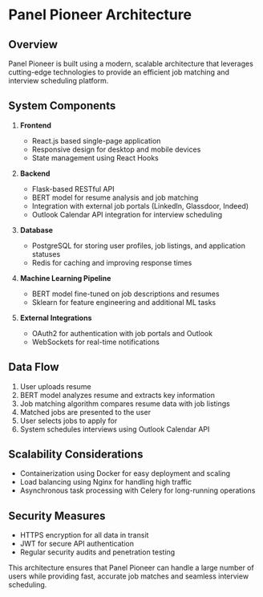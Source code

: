 # Panel Pioneer Architecture

## Overview

Panel Pioneer is built using a modern, scalable architecture that leverages cutting-edge technologies to provide an efficient job matching and interview scheduling platform.

## System Components

1. **Frontend**
   - React.js based single-page application
   - Responsive design for desktop and mobile devices
   - State management using React Hooks

2. **Backend**
   - Flask-based RESTful API
   - BERT model for resume analysis and job matching
   - Integration with external job portals (LinkedIn, Glassdoor, Indeed)
   - Outlook Calendar API integration for interview scheduling

3. **Database**
   - PostgreSQL for storing user profiles, job listings, and application statuses
   - Redis for caching and improving response times

4. **Machine Learning Pipeline**
   - BERT model fine-tuned on job descriptions and resumes
   - Sklearn for feature engineering and additional ML tasks

5. **External Integrations**
   - OAuth2 for authentication with job portals and Outlook
   - WebSockets for real-time notifications

## Data Flow

1. User uploads resume
2. BERT model analyzes resume and extracts key information
3. Job matching algorithm compares resume data with job listings
4. Matched jobs are presented to the user
5. User selects jobs to apply for
6. System schedules interviews using Outlook Calendar API

## Scalability Considerations

- Containerization using Docker for easy deployment and scaling
- Load balancing using Nginx for handling high traffic
- Asynchronous task processing with Celery for long-running operations

## Security Measures

- HTTPS encryption for all data in transit
- JWT for secure API authentication
- Regular security audits and penetration testing

This architecture ensures that Panel Pioneer can handle a large number of users while providing fast, accurate job matches and seamless interview scheduling.
